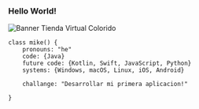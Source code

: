 ### Hello World!

![Banner Tienda Virtual Colorido](https://user-images.githubusercontent.com/100048370/163150920-4302ff13-b54a-43ef-8c89-5130667f628a.png)

```
class mike() {
	pronouns: "he"
	code: {Java}
	future code: {Kotlin, Swift, JavaScript, Python}
	systems: {Windows, macOS, Linux, iOS, Android}
	
	challange: "Desarrollar mi primera aplicacion!"

}
